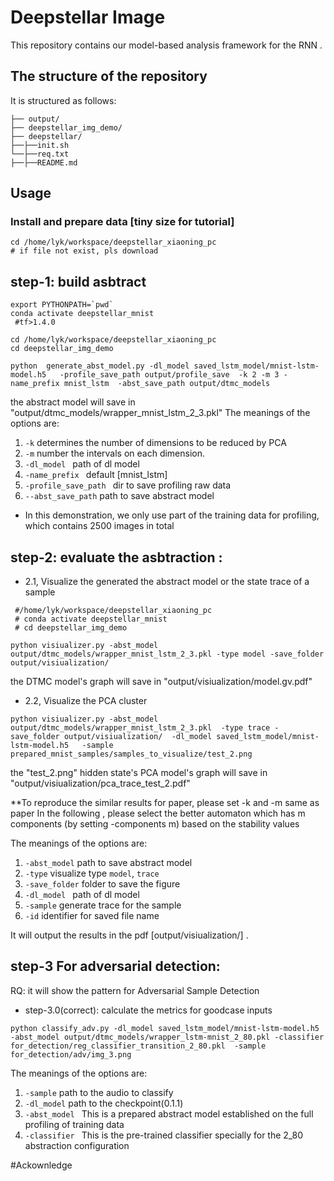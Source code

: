 Deepstellar Image 
======
This repository contains our model-based analysis framework for the RNN .


## The structure of the repository
It is structured as follows:

```
├── output/
├── deepstellar_img_demo/
├── deepstellar/
├──├──init.sh
└──├──req.txt
├──├──README.md
```


 ## Usage
### Install and prepare data [tiny size for tutorial] 
```
cd /home/lyk/workspace/deepstellar_xiaoning_pc
# if file not exist, pls download 
```

## step-1: build asbtract
 
```
export PYTHONPATH=`pwd`
conda activate deepstellar_mnist  
 #tf>1.4.0

cd /home/lyk/workspace/deepstellar_xiaoning_pc
cd deepstellar_img_demo

python  generate_abst_model.py -dl_model saved_lstm_model/mnist-lstm-model.h5   -profile_save_path output/profile_save  -k 2 -m 3 -name_prefix mnist_lstm  -abst_save_path output/dtmc_models 
```
the abstract model will save in "output/dtmc_models/wrapper_mnist_lstm_2_3.pkl"
The meanings of the options are:

1. `-k` determines the number of dimensions to be reduced by PCA
2. `-m` number the intervals on each dimension.
3. `-dl_model ` path of dl model
4. `-name_prefix `  default [mnist_lstm]
5. `-profile_save_path ` dir to save profiling raw data 
7. `--abst_save_path` path to save abstract model

* In this demonstration, we only use part of the training data for profiling, which contains 2500 images in total




## step-2: evaluate the asbtraction :

 * 2.1, Visualize the generated the abstract model or the state 
trace of a sample

```
 #/home/lyk/workspace/deepstellar_xiaoning_pc
 # conda activate deepstellar_mnist
 # cd deepstellar_img_demo

python visiualizer.py -abst_model output/dtmc_models/wrapper_mnist_lstm_2_3.pkl -type model -save_folder  output/visiualization/
```
the DTMC model's graph will save in "output/visiualization/model.gv.pdf"

 * 2.2, Visualize the PCA cluster 


```
python visiualizer.py -abst_model output/dtmc_models/wrapper_mnist_lstm_2_3.pkl  -type trace -save_folder output/visiualization/  -dl_model saved_lstm_model/mnist-lstm-model.h5   -sample prepared_mnist_samples/samples_to_visualize/test_2.png 
```
the "test_2.png" hidden state's PCA model's graph will save in "output/visiualization/pca_trace_test_2.pdf"


**To reproduce the similar results for paper, please set -k and -m same as paper 
In the following , please select the better automaton which has m components (by setting -components m) 
based on the stability values 

The meanings of the options are:

1. `-abst_model` path to save abstract model
2. `-type` visualize type `model`, `trace`
3. `-save_folder` folder to save the figure
4. `-dl_model ` path of dl model
3. `-sample` generate trace for the sample
4. `-id` identifier for saved file name

It will output the results in the pdf [output/visiualization/] .

## step-3 For adversarial detection:

RQ: it will show the pattern for Adversarial Sample Detection

* step-3.0(correct): calculate the metrics for goodcase inputs

```
python classify_adv.py -dl_model saved_lstm_model/mnist-lstm-model.h5   -abst_model output/dtmc_models/wrapper_lstm-mnist_2_80.pkl -classifier  for_detection/reg_classifier_transition_2_80.pkl  -sample for_detection/adv/img_3.png 

``` 


The meanings of the options are:

1. `-sample` path to the audio to classify
2. `-dl_model` path to the checkpoint(0.1.1)
3. `-abst_model ` This is a prepared abstract model established on the full profiling of training data
4. `-classifier ` This is the pre-trained classifier specially for the 2_80 abstraction configuration






#Ackownledge


